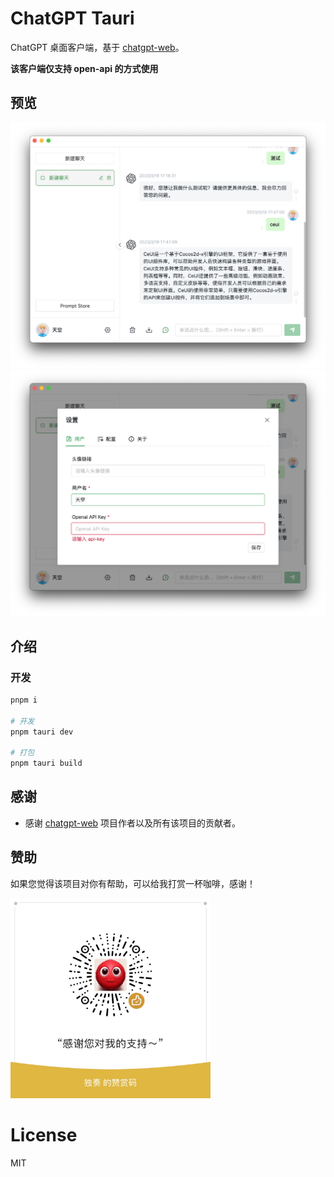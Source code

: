 # ChatGPT Tauri
ChatGPT 桌面客户端，基于 [chatgpt-web](https://github.com/Chanzhaoyu/chatgpt-web)。

__该客户端仅支持 open-api 的方式使用__

## 预览

![demo](docs/s1.png)
![demo](docs/s2.png)

## 介绍

### 开发

```bash
pnpm i

# 开发
pnpm tauri dev

# 打包
pnpm tauri build
```


## 感谢

- 感谢 [chatgpt-web](https://github.com/Chanzhaoyu/chatgpt-web) 项目作者以及所有该项目的贡献者。

## 赞助

如果您觉得该项目对你有帮助，可以给我打赏一杯咖啡，感谢！

<img width="320" src="docs/pay.jpg" alt="install">

# License
MIT
